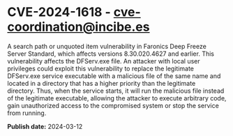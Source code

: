 # CVE-2024-1618 - cve-coordination@incibe.es

A search path or unquoted item vulnerability in Faronics Deep Freeze Server Standard, which affects versions 8.30.020.4627 and earlier. This vulnerability affects the DFServ.exe file. An attacker with local user privileges could exploit this vulnerability to replace the legitimate DFServ.exe service executable with a malicious file of the same name and located in a directory that has a higher priority than the legitimate directory. Thus, when the service starts, it will run the malicious file instead of the legitimate executable, allowing the attacker to execute arbitrary code, gain unauthorized access to the compromised system or stop the service from running.

**Publish date:** 2024-03-12
